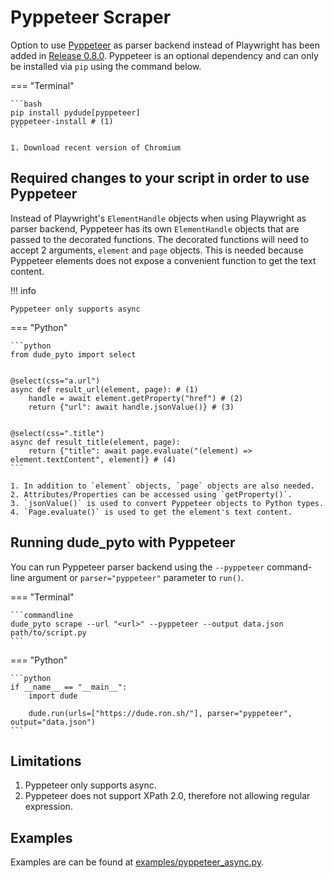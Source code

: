 # Pyppeteer Scraper

Option to use [Pyppeteer](https://github.com/pyppeteer/pyppeteer) as parser backend instead of Playwright has been added in [Release 0.8.0](https://github.com/roniemartinez/dude/releases/tag/0.8.0).
Pyppeteer is an optional dependency and can only be installed via `pip` using the command below.

=== "Terminal"

    ```bash
    pip install pydude[pyppeteer]
    pyppeteer-install # (1)
    ```

    1. Download recent version of Chromium

## Required changes to your script in order to use Pyppeteer

Instead of Playwright's `ElementHandle` objects when using Playwright as parser backend, Pyppeteer has its own `ElementHandle` objects that are passed to the decorated functions.
The decorated functions will need to accept 2 arguments, `element` and `page` objects.
This is needed because Pyppeteer elements does not expose a convenient function to get the text content.

!!! info

    Pyppeteer only supports async

=== "Python"

    ```python
    from dude_pyto import select


    @select(css="a.url")
    async def result_url(element, page): # (1)
        handle = await element.getProperty("href") # (2)
        return {"url": await handle.jsonValue()} # (3)


    @select(css=".title")
    async def result_title(element, page):
        return {"title": await page.evaluate("(element) => element.textContent", element)} # (4)
    ```

    1. In addition to `element` objects, `page` objects are also needed.
    2. Attributes/Properties can be accessed using `getProperty()`.
    3. `jsonValue()` is used to convert Pyppeteer objects to Python types.
    4. `Page.evaluate()` is used to get the element's text content.

## Running dude_pyto with Pyppeteer

You can run Pyppeteer parser backend using the `--pyppeteer` command-line argument or `parser="pyppeteer"` parameter to `run()`.

=== "Terminal"

    ```commandline
    dude_pyto scrape --url "<url>" --pyppeteer --output data.json path/to/script.py
    ```

=== "Python"

    ```python
    if __name__ == "__main__":
        import dude

        dude.run(urls=["https://dude.ron.sh/"], parser="pyppeteer", output="data.json")
    ```

## Limitations

1. Pyppeteer only supports async.
2. Pyppeteer does not support XPath 2.0, therefore not allowing regular expression.

## Examples

Examples are can be found at [examples/pyppeteer_async.py](https://github.com/roniemartinez/dude/tree/master/examples/pyppeteer_async.py).
